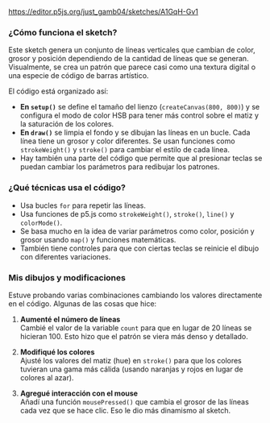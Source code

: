 https://editor.p5js.org/just_gamb04/sketches/A1GqH-Gv1

### ¿Cómo funciona el sketch?

Este sketch genera un conjunto de líneas verticales que cambian de color, grosor y posición dependiendo de la cantidad de líneas que se generan. Visualmente, se crea un patrón que parece casi como una textura digital o una especie de código de barras artístico.

El código está organizado así:

- **En `setup()`** se define el tamaño del lienzo (`createCanvas(800, 800)`) y se configura el modo de color HSB para tener más control sobre el matiz y la saturación de los colores.
- **En `draw()`** se limpia el fondo y se dibujan las líneas en un bucle. Cada línea tiene un grosor y color diferentes. Se usan funciones como `strokeWeight()` y `stroke()` para cambiar el estilo de cada línea.
- Hay también una parte del código que permite que al presionar teclas se puedan cambiar los parámetros para redibujar los patrones.

### ¿Qué técnicas usa el código?

- Usa bucles `for` para repetir las líneas.
- Usa funciones de p5.js como `strokeWeight()`, `stroke()`, `line()` y `colorMode()`.
- Se basa mucho en la idea de variar parámetros como color, posición y grosor usando `map()` y funciones matemáticas.
- También tiene controles para que con ciertas teclas se reinicie el dibujo con diferentes variaciones.

### Mis dibujos y modificaciones

Estuve probando varias combinaciones cambiando los valores directamente en el código. Algunas de las cosas que hice:

1. **Aumenté el número de líneas**  
   Cambié el valor de la variable `count` para que en lugar de 20 líneas se hicieran 100. Esto hizo que el patrón se viera más denso y detallado.

2. **Modifiqué los colores**  
   Ajusté los valores del matiz (hue) en `stroke()` para que los colores tuvieran una gama más cálida (usando naranjas y rojos en lugar de colores al azar).

3. **Agregué interacción con el mouse**  
   Añadí una función `mousePressed()` que cambia el grosor de las líneas cada vez que se hace clic. Eso le dio más dinamismo al sketch.
